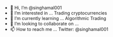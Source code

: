 - 👋 Hi, I’m @singhamal001
- 👀 I’m interested in ... Trading cryptocurrencies 
- 🌱 I’m currently learning ... Algorithmic Trading
- 💞️ I’m looking to collaborate on ...
- 📫 How to reach me ... Twitter: @singhamal001

<!---
pepesingh/pepesingh is a ✨ special ✨ repository because its `README.md` (this file) appears on your GitHub profile.
You can click the Preview link to take a look at your changes.
--->
